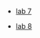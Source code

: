 - [lab 7](https://github.com/KC2016/SQL-queries/tree/main/Ironhack/labs/lab_day3_aggs_where_having/lab-sql-7-master)

- [lab 8](https://github.com/KC2016/SQL-queries/tree/main/Ironhack/labs/lab_day3_aggs_where_having/lab-sql-8-master)